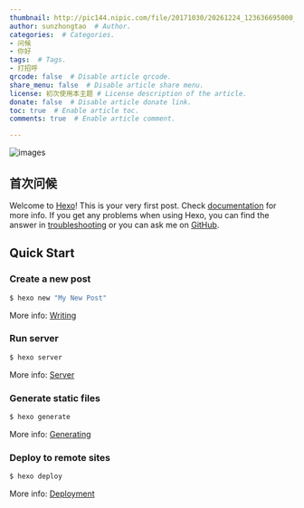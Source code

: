 ```yaml
---
thumbnail: http://pic144.nipic.com/file/20171030/20261224_123636695000_2.jpg # Custom page header image.
author: sunzhongtao  # Author.
categories:  # Categories. 
- 问候
- 你好
tags:  # Tags.
- 打招呼
qrcode: false  # Disable article qrcode.
share_menu: false  # Disable article share menu.
license: 初次使用本主题 # License description of the article.
donate: false  # Disable article donate link.
toc: true  # Enable article toc.
comments: true  # Enable article comment.

---
```


![images](http://img.52z.com/upload/news/image/20180621/20180621055748_48947.jpg)
## 首次问候
<!-- more -->
Welcome to [Hexo](https://hexo.io/)! This is your very first post. Check [documentation](https://hexo.io/docs/) for more info. If you get any problems when using Hexo, you can find the answer in [troubleshooting](https://hexo.io/docs/troubleshooting.html) or you can ask me on [GitHub](https://github.com/hexojs/hexo/issues).


## Quick Start

### Create a new post

``` bash
$ hexo new "My New Post"
```

More info: [Writing](https://hexo.io/docs/writing.html)

### Run server

``` bash
$ hexo server
```

More info: [Server](https://hexo.io/docs/server.html)

### Generate static files

``` bash
$ hexo generate
```

More info: [Generating](https://hexo.io/docs/generating.html)

### Deploy to remote sites

``` bash
$ hexo deploy
```

More info: [Deployment](https://hexo.io/docs/deployment.html)
